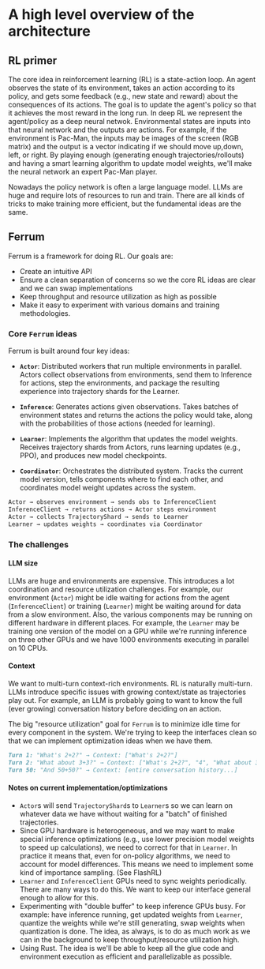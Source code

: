 # A high level overview of the architecture

## RL primer

The core idea in reinforcement learning (RL) is a state-action loop. An agent observes the state of its environment, takes an action according to its policy, and gets some feedback (e.g., new state and reward) about the consequences of its actions. The goal is to update the agent's policy so that it achieves the most reward in the long run. In deep RL we represent the agent/policy as a deep neural netwok. Environmental states are inputs into that neural network and the outputs are actions. For example, if the environment is Pac-Man, the inputs may be images of the screen (RGB matrix) and the output is a vector indicating if we should move up,down, left, or right. By playing enough (generating enough trajectories/rollouts) and having a smart learning algorithm to update model weights, we'll make the neural network an expert Pac-Man player.

Nowadays the policy network is often a large language model. LLMs are huge and require lots of resources to
run and train. There are all kinds of tricks to make training more efficient, but the fundamental ideas are the same.

## Ferrum

Ferrum is a framework for doing RL. Our goals are:

- Create an intuitive API 
- Ensure a clean separation of concerns so we the core RL ideas are clear and we can swap implementations
- Keep throughput and resource utilization as high as possible
- Make it easy to experiment with various domains and training methodologies.

### Core `Ferrum` ideas

Ferrum is built around four key ideas:

- **`Actor`**: Distributed workers that run multiple environments in parallel. Actors collect observations from environments, send them to Inference for actions, step the environments, and package the resulting experience into trajectory shards for the Learner.

- **`Inference`**: Generates actions given observations. Takes batches of environment states and returns the actions the policy would take, along with the probabilities of those actions (needed for learning).

- **`Learner`**: Implements the algorithm that updates the model weights. Receives trajectory shards from Actors, runs learning updates (e.g., PPO), and produces new model checkpoints.

- **`Coordinator`**: Orchestrates the distributed system. Tracks the current model version, tells components where to find each other, and coordinates model weight updates across the system.

```markdown
Actor → observes environment → sends obs to InferenceClient
InferenceClient → returns actions → Actor steps environment  
Actor → collects TrajectoryShard → sends to Learner
Learner → updates weights → coordinates via Coordinator
```

### The challenges

#### LLM size

LLMs are huge and environments are expensive. This introduces a lot coordination and resource utilization challenges. For example, our environment (`Actor`) might be idle waiting for actions from the agent (`InferenceClient`) or training (`Learner`) might be waiting around for data from a slow environment. Also, the various components may be running on different hardware in different places. For example, the `Learner` may be training one version of the model on a GPU while we're running inference on three other GPUs and we have 1000 environments executing in parallel on 10 CPUs.

#### Context

We want to multi-turn context-rich environments. RL is naturally multi-turn. LLMs introduce specific issues with growing context/state as trajectories play out. For example, an LLM is probably going to want to know the full (ever growing) conversation history before deciding on an action.

The big "resource utilization" goal for `Ferrum` is to minimize idle time for every component in the system. We're trying to keep the interfaces clean so that we can implement optimization ideas when we have them.

```markdown
Turn 1: "What's 2+2?" → Context: ["What's 2+2?"]
Turn 2: "What about 3+3?" → Context: ["What's 2+2?", "4", "What about 3+3?"]
Turn 50: "And 50+50?" → Context: [entire conversation history...]
```

#### Notes on current implementation/optimizations

- `Actor`s will send `TrajectoryShard`s to `Learner`s so we can learn on whatever data we have without waiting for a "batch" of finished trajectories.
- Since GPU hardware is heterogeneous, and we may want to make special inference optimizations (e.g., use lower precision model weights to speed up calculations), we need to correct for that in `Learner`. In practice it means that, even for on-policy algorithms, we need to account for model differences. This means we need to implement some kind of importance sampling. (See FlashRL)
- `Learner` and `InferenceClient` GPUs need to sync weights periodically. There are many ways to do this. We want to keep our interface general enough to allow for this.
- Experimenting with "double buffer" to keep inference GPUs busy. For example: have inference running, get updated weights from `Learner`, quantize the weights while we're still generating, swap weights when quantization is done. The idea, as always, is to do as much work as we can in the background to keep throughput/resource utilization high.
- Using Rust. The idea is we'll be able to keep all the glue code and environment execution as efficient and parallelizable as possible.

